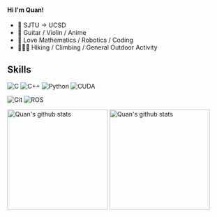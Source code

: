 #### Hi I'm Quan!

- 🔭 SJTU -> UCSD
- 🎸 Guitar / Violin / Anime
- 🤔 Love Mathematics / Robotics / Coding
- 🧗🏻‍♀️ Hiking / Climbing / General Outdoor Activity

## Skills
![C](https://img.shields.io/badge/-C-239DFF?style=flat-square&logo=c&logoColor=white)
![C++](https://img.shields.io/badge/-C%2B%2B-00599C?style=flat-square&logo=c%2B%2B&logoColor=white)
![Python](https://img.shields.io/badge/-Python-3776AB?style=flat-square&logo=Python&logoColor=white)
![CUDA](https://img.shields.io/badge/-CUDA-76B900?style=flat-square&logo=NVIDIA&logoColor=white)

![Git](https://img.shields.io/badge/-Git-F05032?style=flat-square&logo=git&logoColor=white)
![ROS](https://img.shields.io/badge/-ROS-blue?logo=ros)

<p align="left">
<img alt="Quan's github stats" height='230' src="https://github-readme-stats.vercel.app/api?username=CHOcho-quan&show_icons=true&include_all_commits=true&count_private=true&theme=dracula">
<img alt="Quan's github stats" height='230' src="https://github-readme-stats.vercel.app/api/top-langs/?username=CHOcho-quan&hide=c,javascript&theme=dracula&layout=compact">
</p>


<!--
**shineyruan/shineyruan** is a ✨ _special_ ✨ repository because its `README.md` (this file) appears on your GitHub profile.

Here are some ideas to get you started:

- 🔭 I’m currently working on ...
- 🌱 I’m currently learning ...
- 👯 I’m looking to collaborate on ...
- 🤔 I’m looking for help with ...
- 💬 Ask me about ...
- 📫 How to reach me: ...
- 😄 Pronouns: ...
- ⚡ Fun fact: ...
-->
